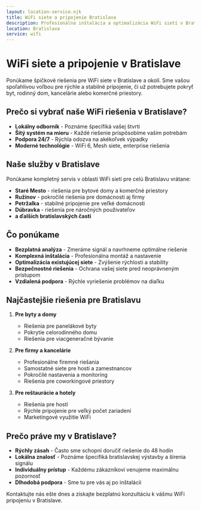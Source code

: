 ```yaml
---
layout: location-service.njk
title: WiFi siete a pripojenie Bratislava
description: Profesionálna inštalácia a optimalizácia WiFi sietí v Bratislave. Rýchle a stabilné pripojenie pre domácnosti a firmy.
location: Bratislava
service: wifi
---
```


# WiFi siete a pripojenie v Bratislave

Ponúkame špičkové riešenia pre WiFi siete v Bratislave a okolí. Sme vašou spoľahlivou voľbou pre rýchle a stabilné pripojenie, či už potrebujete pokryť byt, rodinný dom, kancelárie alebo komerčné priestory.

## Prečo si vybrať naše WiFi riešenia v Bratislave?

- **Lokálny odborník** - Poznáme špecifiká vašej štvrti
- **Šitý systém na mieru** - Každé riešenie prispôsobíme vašim potrebám
- **Podpora 24/7** - Rýchla odozva na akékoľvek výpadky
- **Moderné technológie** - WiFi 6, Mesh siete, enterprise riešenia

## Naše služby v Bratislave

Ponúkame kompletný servis v oblasti WiFi sietí pre celú Bratislavu vrátane:

- **Staré Mesto** - riešenia pre bytové domy a komerčné priestory
- **Ružinov** - pokročilé riešenia pre domácnosti aj firmy
- **Petržalka** - stabilné pripojenie pre veľké domácnosti
- **Dúbravka** - riešenia pre náročných používateľov
- **a ďalších bratislavských častí**

## Čo ponúkame

- **Bezplatná analýza** - Zmeráme signál a navrhneme optimálne riešenie
- **Komplexná inštalácia** - Profesionálna montáž a nastavenie
- **Optimalizácia existujúcej siete** - Zvýšenie rýchlosti a stability
- **Bezpečnostné riešenia** - Ochrana vašej siete pred neoprávneným prístupom
- **Vzdialená podpora** - Rýchle vyriešenie problémov na diaľku

## Najčastejšie riešenia pre Bratislavu

1. **Pre byty a domy**
   - Riešenia pre panelákové byty
   - Pokrytie celorodinného domu
   - Riešenia pre viacgeneračné bývanie

2. **Pre firmy a kancelárie**
   - Profesionálne firemné riešania
   - Samostatné siete pre hostí a zamestnancov
   - Pokročilé nastavenia a monitoring
   - Riešenia pre coworkingové priestory

3. **Pre reštaurácie a hotely**
   - Riešenia pre hostí
   - Rýchle pripojenie pre veľký počet zariadení
   - Marketingové využitie WiFi

## Prečo práve my v Bratislave?

- **Rýchly zásah** - Často sme schopní doručiť riešenie do 48 hodín
- **Lokálna znalosť** - Poznáme špecifiká bratislavskej výstavby a šírenia signálu
- **Individuálny prístup** - Každému zákazníkovi venujeme maximálnu pozornosť
- **Dlhodobá podpora** - Sme tu pre vás aj po inštalácii

Kontaktujte nás ešte dnes a získajte bezplatnú konzultáciu k vášmu WiFi pripojeniu v Bratislave.
